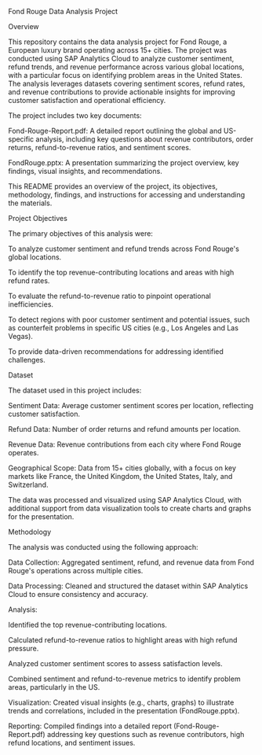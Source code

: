 Fond Rouge Data Analysis Project

Overview

This repository contains the data analysis project for Fond Rouge, a European luxury brand operating across 15+ cities. The project was conducted using SAP Analytics Cloud to analyze customer sentiment, refund trends, and revenue performance across various global locations, with a particular focus on identifying problem areas in the United States. The analysis leverages datasets covering sentiment scores, refund rates, and revenue contributions to provide actionable insights for improving customer satisfaction and operational efficiency.

The project includes two key documents:

Fond-Rouge-Report.pdf: A detailed report outlining the global and US-specific analysis, including key questions about revenue contributors, order returns, refund-to-revenue ratios, and sentiment scores.

FondRouge.pptx: A presentation summarizing the project overview, key findings, visual insights, and recommendations.

This README provides an overview of the project, its objectives, methodology, findings, and instructions for accessing and understanding the materials.

Project Objectives

The primary objectives of this analysis were:

To analyze customer sentiment and refund trends across Fond Rouge's global locations.

To identify the top revenue-contributing locations and areas with high refund rates.

To evaluate the refund-to-revenue ratio to pinpoint operational inefficiencies.

To detect regions with poor customer sentiment and potential issues, such as counterfeit problems in specific US cities (e.g., Los Angeles and Las Vegas).

To provide data-driven recommendations for addressing identified challenges.

Dataset

The dataset used in this project includes:

Sentiment Data: Average customer sentiment scores per location, reflecting customer satisfaction.

Refund Data: Number of order returns and refund amounts per location.

Revenue Data: Revenue contributions from each city where Fond Rouge operates.

Geographical Scope: Data from 15+ cities globally, with a focus on key markets like France, the United Kingdom, the United States, Italy, and Switzerland.

The data was processed and visualized using SAP Analytics Cloud, with additional support from data visualization tools to create charts and graphs for the presentation.

Methodology

The analysis was conducted using the following approach:

Data Collection: Aggregated sentiment, refund, and revenue data from Fond Rouge's operations across multiple cities.

Data Processing: Cleaned and structured the dataset within SAP Analytics Cloud to ensure consistency and accuracy.

Analysis:

Identified the top revenue-contributing locations.

Calculated refund-to-revenue ratios to highlight areas with high refund pressure.

Analyzed customer sentiment scores to assess satisfaction levels.

Combined sentiment and refund-to-revenue metrics to identify problem areas, particularly in the US.

Visualization: Created visual insights (e.g., charts, graphs) to illustrate trends and correlations, included in the presentation (FondRouge.pptx).

Reporting: Compiled findings into a detailed report (Fond-Rouge-Report.pdf) addressing key questions such as revenue contributors, high refund locations, and sentiment issues.
